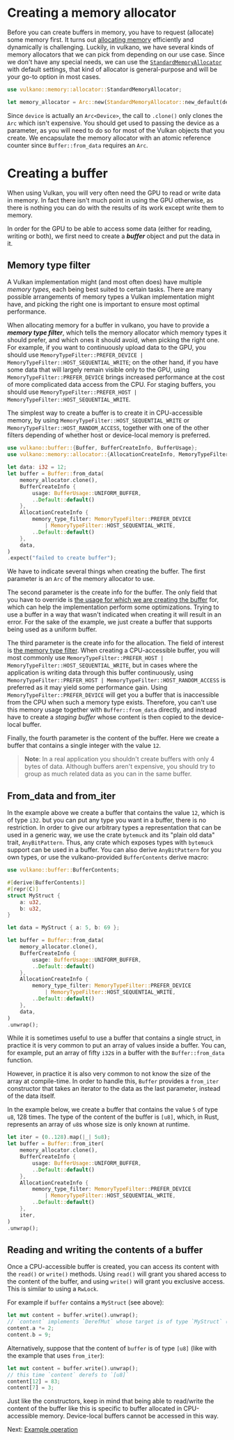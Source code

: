 # Creating a memory allocator

Before you can create buffers in memory, you have to request (allocate) some memory first.
It turns out [allocating memory](https://docs.rs/vulkano/0.34.0/vulkano/memory/allocator/index.html) 
efficiently and dynamically is challenging. Luckily, in vulkano, we have several kinds of memory 
allocators that we can pick from depending on our use case. Since we don't have any special needs, 
we can use the [`StandardMemoryAllocator`](https://docs.rs/vulkano/0.34.0/vulkano/memory/allocator/type.StandardMemoryAllocator.html) 
with default settings, that kind of allocator is general-purpose and will be your go-to option in 
most cases.

```rust
use vulkano::memory::allocator::StandardMemoryAllocator;

let memory_allocator = Arc::new(StandardMemoryAllocator::new_default(device.clone()));
```

Since `device` is actually an `Arc<Device>`, the call to `.clone()` only clones the `Arc`
which isn't expensive. You should get used to passing the device as a parameter, as you will
need to do so for most of the Vulkan objects that you create. We encapsulate the memory allocator
with an atomic reference counter since `Buffer::from_data` requires an `Arc`.

# Creating a buffer

When using Vulkan, you will very often need the GPU to read or write data in memory. In fact
there isn't much point in using the GPU otherwise, as there is nothing you can do with the results
of its work except write them to memory.

In order for the GPU to be able to access some data (either for reading, writing or both), we
first need to create a ***buffer*** object and put the data in it.

## Memory type filter

A Vulkan implementation might (and most often does) have multiple *memory types*, each being best
suited to certain tasks. There are many possible arrangements of memory types a Vulkan 
implementation might have, and picking the right one is important to ensure most optimal performance.

When allocating memory for a buffer in vulkano, you have to provide a ***memory type filter***, 
which tells the memory allocator which memory types it should prefer, and which ones it should 
avoid, when picking the right one. For example, if you want to continuously upload data to the GPU, 
you should use `MemoryTypeFilter::PREFER_DEVICE | MemoryTypeFilter::HOST_SEQUENTIAL_WRITE`; on the 
other hand, if you have some data that will largely remain visible only to the GPU, using 
`MemoryTypeFilter::PREFER_DEVICE` brings increased performance at the cost of more complicated 
data access from the CPU. For staging buffers, you should use 
`MemoryTypeFilter::PREFER_HOST | MemoryTypeFilter::HOST_SEQUENTIAL_WRITE`.

The simplest way to create a buffer is to create it in CPU-accessible memory, by using 
`MemoryTypeFilter::HOST_SEQUENTIAL_WRITE` or `MemoryTypeFilter::HOST_RANDOM_ACCESS`, together with 
one of the other filters depending of whether host or device-local memory is preferred.

```rust
use vulkano::buffer::{Buffer, BufferCreateInfo, BufferUsage};
use vulkano::memory::allocator::{AllocationCreateInfo, MemoryTypeFilter};

let data: i32 = 12;
let buffer = Buffer::from_data(
    memory_allocator.clone(),
    BufferCreateInfo {
        usage: BufferUsage::UNIFORM_BUFFER,
        ..Default::default()
    },
    AllocationCreateInfo {
        memory_type_filter: MemoryTypeFilter::PREFER_DEVICE
            | MemoryTypeFilter::HOST_SEQUENTIAL_WRITE,
        ..Default::default()
    },
    data,
)
.expect("failed to create buffer");
```

We have to indicate several things when creating the buffer. The first parameter is an `Arc` of the
memory allocator to use. 

The second parameter is the create info for the buffer. The only field that you have to override
is [the usage for which we are creating the
buffer](https://docs.rs/vulkano/0.34.0/vulkano/buffer/struct.BufferUsage.html) for, which can help 
the implementation perform some optimizations. Trying to use a buffer in a way that wasn't 
indicated when creating it will result in an error. For the sake of the example, we just create a 
buffer that supports being used as a uniform buffer.

The third parameter is the create info for the allocation. The field of interest is [the memory 
type filter](https://docs.rs/vulkano/0.34.0/vulkano/memory/allocator/struct.MemoryTypeFilter.html). 
When creating a CPU-accessible buffer, you will most commonly use 
`MemoryTypeFilter::PREFER_HOST | MemoryTypeFilter::HOST_SEQUENTIAL_WRITE`, but in cases 
where the application is writing data through this buffer continuously, using 
`MemoryTypeFilter::PREFER_HOST | MemoryTypeFilter::HOST_RANDOM_ACCESS` is preferred as it may 
yield some performance gain. Using `MemoryTypeFilter::PREFER_DEVICE` will get you a buffer that 
is inaccessible from the CPU when such a memory type exists. Therefore, you can't use this memory 
usage together with `Buffer::from_data` directly, and instead have to create a *staging buffer* 
whose content is then copied to the device-local buffer.

Finally, the fourth parameter is the content of the buffer. Here we create a buffer that contains 
a single integer with the value `12`.

> **Note**: In a real application you shouldn't create buffers with only 4 bytes of data. Although
> buffers aren't expensive, you should try to group as much related data as you can in the same 
> buffer.

## From_data and from_iter

In the example above we create a buffer that contains the value `12`, which is of type `i32`.
but you can put any type you want in a buffer, there is no restriction. In order to give our
arbitrary types a representation that can be used in a generic way, we use the crate `bytemuck`
and its "plain old data" trait, `AnyBitPattern`. Thus, any crate which exposes types with
`bytemuck` support can be used in a buffer. You can also derive `AnyBitPattern` for you own types,
or use the vulkano-provided `BufferContents` derive macro:

```rust
use vulkano::buffer::BufferContents;

#[derive(BufferContents)]
#[repr(C)]
struct MyStruct {
    a: u32,
    b: u32,
}

let data = MyStruct { a: 5, b: 69 };

let buffer = Buffer::from_data(
    memory_allocator.clone(),
    BufferCreateInfo {
        usage: BufferUsage::UNIFORM_BUFFER,
        ..Default::default()
    },
    AllocationCreateInfo {
        memory_type_filter: MemoryTypeFilter::PREFER_DEVICE
            | MemoryTypeFilter::HOST_SEQUENTIAL_WRITE,
        ..Default::default()
    },
    data,
)
.unwrap();
```

While it is sometimes useful to use a buffer that contains a single struct, in practice it is very
common to put an array of values inside a buffer. You can, for example, put an array of fifty
`i32`s in a buffer with the `Buffer::from_data` function.

However, in practice it is also very common to not know the size of the array at compile-time. In
order to handle this, `Buffer` provides a `from_iter` constructor that takes an iterator to the 
data as the last parameter, instead of the data itself.

In the example below, we create a buffer that contains the value `5` of type `u8`, 128 times. The
type of the content of the buffer is `[u8]`, which, in Rust, represents an array of `u8`s whose 
size is only known at runtime.

```rust
let iter = (0..128).map(|_| 5u8);
let buffer = Buffer::from_iter(
    memory_allocator.clone(),
    BufferCreateInfo {
        usage: BufferUsage::UNIFORM_BUFFER,
        ..Default::default()
    },
    AllocationCreateInfo {
        memory_type_filter: MemoryTypeFilter::PREFER_DEVICE
            | MemoryTypeFilter::HOST_SEQUENTIAL_WRITE,
        ..Default::default()
    },
    iter,
)
.unwrap();
```

## Reading and writing the contents of a buffer

Once a CPU-accessible buffer is created, you can access its content with the `read()` or `write()`
methods. Using `read()` will grant you shared access to the content of the buffer, and using
`write()` will grant you exclusive access. This is similar to using a `RwLock`.

For example if `buffer` contains a `MyStruct` (see above):

```rust
let mut content = buffer.write().unwrap();
// `content` implements `DerefMut` whose target is of type `MyStruct` (the content of the buffer)
content.a *= 2;
content.b = 9;
```

Alternatively, suppose that the content of `buffer` is of type `[u8]` (like with the example that
uses `from_iter`):

```rust
let mut content = buffer.write().unwrap();
// this time `content` derefs to `[u8]`
content[12] = 83;
content[7] = 3;
```

Just like the constructors, keep in mind that being able to read/write the content of the buffer
like this is specific to buffer allocated in CPU-accessible memory. Device-local buffers cannot
be accessed in this way.

Next: [Example operation](02-example-operation.html)
